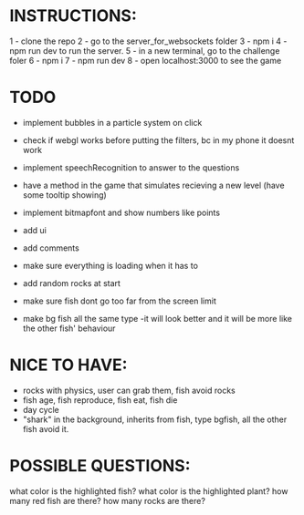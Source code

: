 # INSTRUCTIONS:

1 - clone the repo
2 - go to the server_for_websockets folder 
3 - npm i
4 - npm run dev to run the server.
5 - in a new terminal, go to the challenge foler
6 - npm i
7 - npm run dev
8 - open localhost:3000 to see the game




# TODO

- implement bubbles in a particle system on click

- check if webgl works before putting the filters, bc in my phone it doesnt work


- implement speechRecognition to answer to the questions

- have a method in the game that simulates recieving a new level (have some tooltip showing)

- implement bitmapfont and show numbers like points

- add ui

- add comments
- make sure everything is loading when it has to

- add random rocks at start



- make sure fish dont go too far from the screen limit

- make bg fish all the same type -it will look better and it will be more like the other fish' behaviour


# NICE TO HAVE:
- rocks with physics, user can grab them, fish avoid rocks
- fish age, fish reproduce, fish eat, fish die
- day cycle
- "shark" in the background, inherits from fish, type bgfish, all the other fish avoid it.

# POSSIBLE QUESTIONS:
what color is the highlighted fish?
what color is the highlighted plant?
how many red fish are there?
how many rocks are there?

